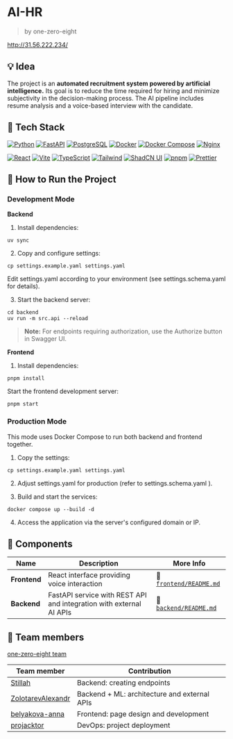 # AI-HR
> by one-zero-eight

http://31.56.222.234/


## 💡 Idea

The project is an **automated recruitment system powered by artificial intelligence.** Its goal is to reduce the time required for hiring and minimize subjectivity in the decision-making process. The AI pipeline includes resume analysis and a voice-based interview with the candidate.

## 🔧 Tech Stack

[![Python][Python]][Python-url]
[![FastAPI][FastAPI]][FastAPI-url]
[![PostgreSQL][PostgreSQL]][PostgreSQL-url]
[![Docker][Docker]][Docker-url]
[![Docker Compose][Docker-Compose]][Docker-Compose-url]
[![Nginx][Nginx]][nginx-url]

[![React][React]][react-url]
[![Vite][Vite]][vite-url]
[![TypeScript][TypeScript]][ts-url]
[![Tailwind][Tailwind CSS]][Tailwind-url]
[![ShadCN UI][Shadcnui]][shadcn-url]
[![pnpm][pnpm]][pnpm-url]
[![Prettier][prettier]][prettier-url]

## 🚀 How to Run the Project

### Development Mode

**Backend**

1. Install dependencies:
```
uv sync
```

2. Copy and configure settings:

```
cp settings.example.yaml settings.yaml
```

Edit settings.yaml according to your environment (see settings.schema.yaml
 for details).

3. Start the backend server:

```
cd backend
uv run -m src.api --reload
```

> **Note:** For endpoints requiring authorization, use the Authorize button in Swagger UI.

**Frontend**

1. Install dependencies:
```
pnpm install
```

Start the frontend development server:
```
pnpm start
```

### Production Mode

This mode uses Docker Compose to run both backend and frontend together.

1. Copy the settings:
```
cp settings.example.yaml settings.yaml
```

2. Adjust settings.yaml for production (refer to settings.schema.yaml
).

3. Build and start the services:
```
docker compose up --build -d
```

4. Access the application via the server's configured domain or IP.

## 🧩 Components

| Name     | Description                                         | More Info                                       |
|--------------|--------------------------------------------------|-------------------------------------------------|
| **Frontend** | React interface providing voice interaction | 📄 [`frontend/README.md`](./frontend/README.md) |
| **Backend**  | FastAPI service with REST API and integration with external AI APIs      | 📄 [`backend/README.md`](./backend/README.md)   |



## 👥 Team members

[one-zero-eight team](https://github.com/one-zero-eight)

| Team member                                                        | Contribution                                                                            |
|------------------------------------------------------------------|----------------------------------------------------------------------------------|
| [Stillah](https://github.com/Stillah)                          | Backend: creating endpoints                     |
| [ZolotarevAlexandr](https://github.com/ZolotarevAlexandr)        | Backend + ML: architecture and external APIs                        |
| [belyakova-anna](https://github.com/belyakova-anna)              | Frontend: page design and development                                        |
| [projacktor](https://github.com/projacktor)             | DevOps: project deployment |


[Python]: https://img.shields.io/badge/Python-000000?style=for-the-badge&logo=python

[Python-url]: https://www.python.org/

[FastAPI]: https://img.shields.io/badge/FastAPI-000000?style=for-the-badge&logo=fastapi

[FastAPI-url]: https://fastapi.tiangolo.com/

[PostgreSQL]: https://img.shields.io/badge/PostgreSQL-000000?style=for-the-badge&logo=postgresql

[PostgreSQL-url]: https://www.postgresql.org/

[Vite]: https://img.shields.io/badge/Vite-000000?style=for-the-badge&logo=vite

[Vite-url]: https://vite.dev/

[RHF]: https://img.shields.io/badge/React_Hook_Form-000000?style=for-the-badge&logo=reacthookform

[rhf-url]: https://react-hook-form.com/

[Nginx]: https://img.shields.io/badge/Nginx-000000?style=for-the-badge&logo=nginx

[nginx-url]: https://nginx.org/

[lldap-url]: https://github.com/lldap/lldap

[Python]: https://img.shields.io/badge/Python_3.12-000000?style=for-the-badge&logo=python

[Python-url]: https://www.python.org/downloads/

[uv]: https://img.shields.io/badge/uv-000000?style=for-the-badge&logo=python

[uv-url]: https://github.com/astral-sh/uv

[FastAPI]: https://img.shields.io/badge/FastAPI-000000?style=for-the-badge&logo=fastapi

[FastAPI-url]: https://fastapi.tiangolo.com/

[Pydantic]: https://img.shields.io/badge/Pydantic-000000?style=for-the-badge&logo=pydantic

[Pydantic-url]: https://docs.pydantic.dev/latest/

[MWS-GPT-API]: https://img.shields.io/badge/MWS_GPT_API-000000?style=for-the-badge&logo=openai

[MWS-GPT-API-url]: https://api.gpt.mws.ru/

[LangChain]: https://img.shields.io/badge/LangChain-000000?style=for-the-badge&logo=langchain

[LangChain-url]: https://www.langchain.com/

[Ruff]: https://img.shields.io/badge/Ruff-000000?style=for-the-badge&logo=ruff

[Ruff-url]: https://docs.astral.sh/ruff/

[pre-commit]: https://img.shields.io/badge/pre--commit-000000?style=for-the-badge&logo=pre-commit

[pre-commit-url]: https://pre-commit.com/

[Docker]: https://img.shields.io/badge/Docker-000000?style=for-the-badge&logo=docker

[Docker-url]: https://www.docker.com/

[Docker-Compose]: https://img.shields.io/badge/Docker_Compose-000000?style=for-the-badge&logo=docker

[Docker-Compose-url]: https://docs.docker.com/compose/

[NextJS]: https://img.shields.io/badge/Next-black?style=for-the-badge&logo=next.js&logoColor=white

[Next-url]: https://nextjs.org/

[Tailwind CSS]: https://img.shields.io/badge/tailwind-000000?style=for-the-badge&logo=tailwindCSS

[Tailwind-url]: https://tailwindcss.com/

[pnpm]: https://img.shields.io/badge/pnpm-000000.svg?style=for-the-badge&logo=pnpm&logoColor=f69220

[pnpm-url]: https://pnpm.io/

[TypeScript]: https://img.shields.io/badge/typescript-000000.svg?style=for-the-badge&logo=typescript&logoColor=white

[ts-url]: https://www.typescriptlang.org/

[Shadcnui]: https://img.shields.io/badge/shadcn/ui-000000.svg?style=for-the-badge&2F&logo=shadcnui&color=131316

[shadcn-url]: https://ui.shadcn.com/

[json]: https://img.shields.io/badge/json-000000.svg?style=for-the-badge&logo=json&logoColor=white

[json-url]: https://www.json.org/json-en.html

[React]: https://img.shields.io/badge/react-000000.svg?style=for-the-badge&logo=react&logoColor=%2361DAFB

[react-url]: https://react.dev/

[react-query]: https://img.shields.io/badge/React_Query-000000.svg?style=for-the-badge&logo=ReactQuery&logoColor=white


[prettier]: https://img.shields.io/badge/prettier-000000.svg?style=for-the-badge&logo=prettier&logoColor=F7BA3E

[prettier-url]: https://prettier.io/